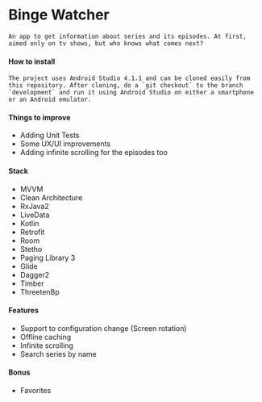 # Binge Watcher
    An app to get information about series and its episodes. At first, aimed only on tv shows, but who knows what comes next?

#### How to install
    The project uses Android Studio 4.1.1 and can be cloned easily from this repository. After cloning, do a `git checkout` to the branch `development` and run it using Android Studio on either a smartphone or an Android emulator.

#### Things to improve

- Adding Unit Tests
- Some UX/UI improvements
- Adding infinite scrolling for the episodes too

#### Stack

- MVVM
- Clean Architecture
- RxJava2
- LiveData
- Kotlin
- Retrofit
- Room
- Stetho
- Paging Library 3
- Glide
- Dagger2
- Timber
- ThreetenBp

#### Features

- Support to configuration change (Screen rotation)
- Offline caching
- Infinite scrolling
- Search series by name

#### Bonus

- Favorites
